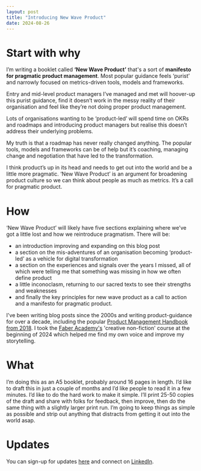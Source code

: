```yaml
---
layout: post
title: "Introducing New Wave Product"
date: 2024-08-26
---
```


# Start with why


I’m writing a booklet called **‘New Wave Product’** that's a sort of **manifesto for pragmatic product management**. Most popular guidance feels ‘purist’ and narrowly focused on metrics-driven tools, models and frameworks. 

Entry and mid-level product managers I’ve managed and met will hoover-up this purist guidance, find it doesn’t work in the messy reality of their organisation and feel like they’re not doing proper product management. 

Lots of organisations wanting to be ‘product-led’ will spend time on OKRs and roadmaps and introducing product managers but realise this doesn’t address their underlying problems.

My truth is that a roadmap has never really changed anything. The popular tools, models and frameworks can be of help but it’s coaching, managing change and negotiation that have led to the transformation. 

I think product’s up in its head and needs to get out into the world and be a little more pragmatic. ‘New Wave Product’ is an argument for broadening product culture so we can think about people as much as metrics. It’s a call for pragmatic product.

# How


‘New Wave Product’ will likely have five sections explaining where we’ve got a little lost and how we reintroduce pragmatism. There will be:

- an introduction improving and expanding on this blog post
- a section on the mis-adventures of an organisation becoming ‘product-led’ as a vehicle for digital transformation
- a section on the experiences and signals over the years I missed, all of which were telling me that something was missing in how we often define product
- a little inconoclasm, returning to our sacred texts to see their strengths and weaknesses
- and finally the key principles for new wave product as a call to action and a manifesto for pragmatic product.

I've been writing blog posts since the 2000s and writing product-guidance for over a decade, including the popular [Product Management Handbook from 2018](https://scottcolfer.com/product-management-handbook/). I took the [Faber Academy's](https://faberacademy.com/) 'creative non-fiction' course at the beginning of 2024 which helped me find my own voice and improve my storytelling.

# What


I’m doing this as an A5 booklet, probably around 16 pages in length. I’d like to draft this in just a couple of months and I’d like people to read it in a few minutes. I’d like to do the hard work to make it simple. I’ll print 25-50 copies of the draft and share with folks for feedback, then improve, then do the same thing with a slightly larger print run. I’m going to keep things as simple as possible and strip out anything that distracts from getting it out into the world asap.

# Updates

You can sign-up for updates [here](https://scottcolfer.substack.com/subscribe)
and connect on [LinkedIn](https://www.linkedin.com/in/scottcolfer/).
